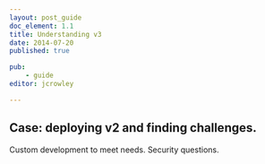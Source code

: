 ```yaml
---
layout: post_guide
doc_element: 1.1
title: Understanding v3
date: 2014-07-20
published: true

pub: 
	- guide
editor: jcrowley

---
```


## Case: deploying v2 and finding challenges.

Custom development to meet needs. Security questions.


